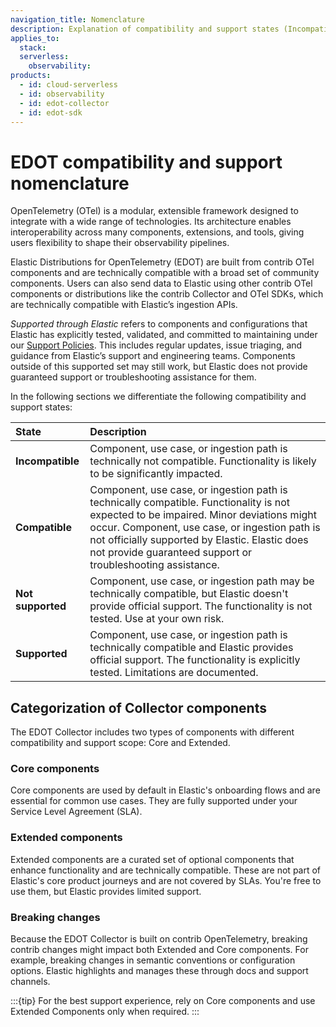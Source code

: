 ```yaml
---
navigation_title: Nomenclature
description: Explanation of compatibility and support states (Incompatible, Compatible, Supported) for EDOT components.
applies_to:
  stack:
  serverless:
    observability:
products:
  - id: cloud-serverless
  - id: observability
  - id: edot-collector
  - id: edot-sdk
---
```


# EDOT compatibility and support nomenclature

OpenTelemetry (OTel) is a modular, extensible framework designed to integrate with a wide range of technologies. Its architecture enables interoperability across many components, extensions, and tools, giving users flexibility to shape their observability pipelines.

Elastic Distributions for OpenTelemetry (EDOT) are built from contrib OTel components and are technically compatible with a broad set of community components. Users can also send data to Elastic using other contrib OTel components or distributions like the contrib Collector and OTel SDKs, which are technically compatible with Elastic’s ingestion APIs.

*Supported through Elastic* refers to components and configurations that Elastic has explicitly tested, validated, and committed to maintaining under our [Support Policies](https://www.elastic.co/support). This includes regular updates, issue triaging, and guidance from Elastic’s support and engineering teams. Components outside of this supported set may still work, but Elastic does not provide guaranteed support or troubleshooting assistance for them.

In the following sections we differentiate the following compatibility and support states:

| **State**        | **Description**                                                                                                                                                                                                                                                                                                               |
| :--------------- | :-------------------------------------------------------------------------------------------------------------------------------------------------------------------------------------------------------------------------------------------------------------------------------------------------------------------------- |
| **Incompatible** | Component, use case, or ingestion path is technically not compatible. Functionality is likely to be significantly impacted.                                                                                                                                                                                          |
| **Compatible**   | Component, use case, or ingestion path is technically compatible. Functionality is not expected to be impaired. Minor deviations might occur. Component, use case, or ingestion path is not officially supported by Elastic. Elastic does not provide guaranteed support or troubleshooting assistance. |
| **Not supported** | Component, use case, or ingestion path may be technically compatible, but Elastic doesn't provide official support. The functionality is not tested. Use at your own risk.                                                                                                                                |
| **Supported**    | Component, use case, or ingestion path is technically compatible and Elastic provides official support. The functionality is explicitly tested. Limitations are documented.                                                                                                                                    |

## Categorization of Collector components

The EDOT Collector includes two types of components with different compatibility and support scope: Core and Extended.

### Core components

Core components are used by default in Elastic's onboarding flows and are essential for common use cases. They are fully supported under your Service Level Agreement (SLA).

### Extended components

Extended components are a curated set of optional components that enhance functionality and are technically compatible. These are not part of Elastic's core product journeys and are not covered by SLAs. You're free to use them, but Elastic provides limited support.

### Breaking changes

Because the EDOT Collector is built on contrib OpenTelemetry, breaking contrib changes might impact both Extended and Core components. For example, breaking changes in semantic conventions or configuration options. Elastic highlights and manages these through docs and support channels.

:::{tip}
For the best support experience, rely on Core components and use Extended Components only when required.
:::